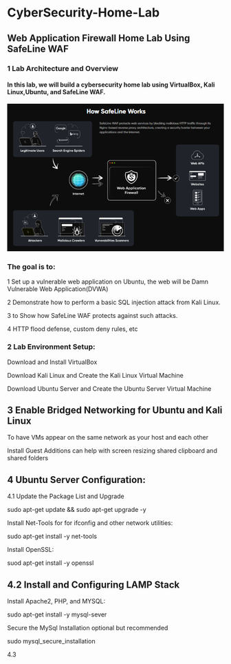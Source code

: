 
# CyberSecurity-Home-Lab
## Web Application Firewall Home Lab Using SafeLine WAF

### 1 Lab Architecture and Overview

#### In this lab, we will build a cybersecurity home lab using VirtualBox, Kali Linux,Ubuntu, and SafeLine WAF.


![image alt](https://github.com/Teddy-hub-oss/CyberSecurity-Home-Lab/blob/main/img.png?raw=true)


### The goal is to:

1 Set up a vulnerable web application on Ubuntu, the web will be Damn Vulnerable Web Application(DVWA)

2 Demonstrate how to perform a basic SQL injection attack from Kali Linux.

3 to Show how SafeLine WAF protects against such attacks.

4 HTTP flood defense, custom deny rules, etc

### 2 Lab Environment Setup: 

 Download and Install VirtualBox
 
  Download Kali Linux and Create the Kali Linux Virtual Machine
  
 Download Ubuntu Server and Create the Ubuntu Server Virtual Machine 


## 3 Enable Bridged Networking for Ubuntu and Kali Linux

To have VMs appear on the same network as your host and each other 

 Install Guest Additions can help with screen resizing shared clipboard and shared folders


## 4 Ubuntu Server Configuration:

4.1 Update the Package List and Upgrade

sudo apt-get update && sudo apt-get upgrade -y

Install Net-Tools for for ifconfig and other network utilities:

sudo apt-get install -y net-tools 

Install OpenSSL:

suod apt-get install -y openssl
 
## 4.2 Install and Configuring LAMP Stack

Install Apache2, PHP, and MYSQL:

sudo apt-get install -y mysql-sever

Secure the MySql Installation optional but recommended

sudo mysql_secure_installation

4.3 


